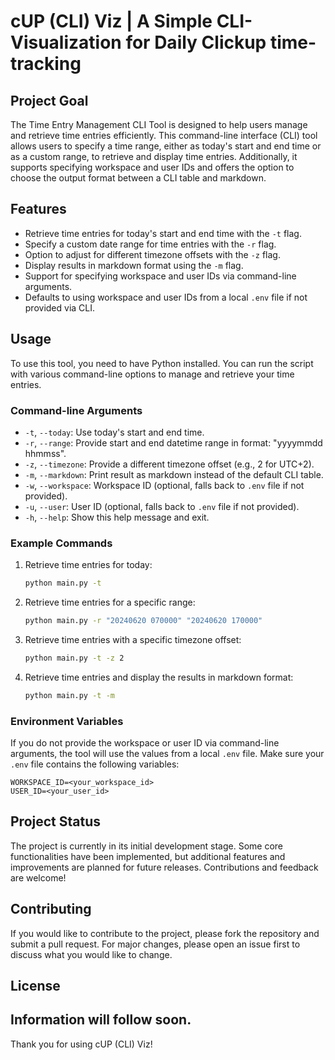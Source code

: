 # cUP (CLI) Viz | A Simple CLI-Visualization for Daily Clickup time-tracking

## Project Goal

The Time Entry Management CLI Tool is designed to help users manage and retrieve time entries efficiently. This command-line interface (CLI) tool allows users to specify a time range, either as today's start and end time or as a custom range, to retrieve and display time entries. Additionally, it supports specifying workspace and user IDs and offers the option to choose the output format between a CLI table and markdown.

## Features

- Retrieve time entries for today's start and end time with the `-t` flag.
- Specify a custom date range for time entries with the `-r` flag.
- Option to adjust for different timezone offsets with the `-z` flag.
- Display results in markdown format using the `-m` flag.
- Support for specifying workspace and user IDs via command-line arguments.
- Defaults to using workspace and user IDs from a local `.env` file if not provided via CLI.

## Usage

To use this tool, you need to have Python installed. You can run the script with various command-line options to manage and retrieve your time entries.

### Command-line Arguments

- `-t`, `--today`: Use today's start and end time.
- `-r`, `--range`: Provide start and end datetime range in format: "yyyymmdd hhmmss".
- `-z`, `--timezone`: Provide a different timezone offset (e.g., 2 for UTC+2).
- `-m`, `--markdown`: Print result as markdown instead of the default CLI table.
- `-w`, `--workspace`: Workspace ID (optional, falls back to `.env` file if not provided).
- `-u`, `--user`: User ID (optional, falls back to `.env` file if not provided).
- `-h`, `--help`: Show this help message and exit.

### Example Commands

1. Retrieve time entries for today:
    ```sh
    python main.py -t
    ```

2. Retrieve time entries for a specific range:
    ```sh
    python main.py -r "20240620 070000" "20240620 170000"
    ```

3. Retrieve time entries with a specific timezone offset:
    ```sh
    python main.py -t -z 2
    ```

4. Retrieve time entries and display the results in markdown format:
    ```sh
    python main.py -t -m
    ```

### Environment Variables

If you do not provide the workspace or user ID via command-line arguments, the tool will use the values from a local `.env` file. Make sure your `.env` file contains the following variables:

```
WORKSPACE_ID=<your_workspace_id>
USER_ID=<your_user_id>
```

## Project Status

The project is currently in its initial development stage. Some core functionalities have been implemented, but additional features and improvements are planned for future releases. Contributions and feedback are welcome!

## Contributing

If you would like to contribute to the project, please fork the repository and submit a pull request. For major changes, please open an issue first to discuss what you would like to change.

## License

Information will follow soon. 
---

Thank you for using cUP (CLI) Viz!
